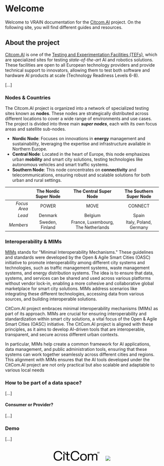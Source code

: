 # Welcome

Welcome to VRAIN documentation for the [Citcom.AI](https://citcom.ai) project. On the following site, you will find different guides and resources.

## About the project

[Citcom.AI](https://citcom.ai) is one of the [Testing and Experimentation Facilities (TEFs)](https://digital-strategy.ec.europa.eu/en/activities/testing-and-experimentation-facilities), which are specialized sites for testing *state-of-the-art* AI and robotics solutions. These facilities are open to all European technology providers and provide technical support to innovators, allowing them to test both software and hardware AI products at scale (Technology Readiness Levels 6-8).

[...]

### Nodes & Countries

The Citcom.AI project is organized into a network of specialized testing sites known as **nodes**. These nodes are strategically distributed across different locations to cover a wide range of environments and use cases. The project is divided into three main __*super nodes*__, each with its own focus areas and satellite sub-nodes.

- **Nordic Node**: Focuses on innovations in **energy** management and sustainability, leveraging the expertise and infrastructure available in Northern Europe.
- **Central Node**: Located in the heart of Europe, this node emphasizes urban **mobility** and smart city solutions, testing technologies like autonomous vehicles and smart traffic systems.
- **Southern Node**: This node concentrates on **connectivity** and telecommunications, ensuring robust and scalable solutions for both urban and rural settings.

|           | The Nordic Super Node | The Central Super Node | The Southern Super Node |
| -:        | :-------------------: | :--------------------: | :---------------------: |
| *Focus Area* | POWER              | MOVE                   | CONNECT                   |
| *Lead*    | Denmark               | Belgium                | Spain                   |
| *Members* | Sweden, Finland       | France, Luxembourg, The Netherlands | Italy, Poland, Germany |

### Interoperability & MIMs
[MIMs](https://mims.oascities.org/) stands for "Minimal Interoperability Mechanisms." These guidelines and standards were developed by the Open & Agile Smart Cities (OASC) initiative to promote interoperability among different city systems and technologies, such as traffic management systems, waste management systems, and energy distribution systems. The idea is to ensure that data, systems, and services can be shared and used across various platforms without vendor lock-in, enabling a more cohesive and collaborative global marketplace for smart city solutions. MIMs address scenarios like integrating these different technologies, accessing data from various sources, and building interoperable solutions​.

CitCom.AI project embraces minimal interoperability mechanisms (MIMs) as part of its approach. MIMs are crucial for ensuring interoperability and standardization within smart city solutions, a vital focus of the Open & Agile Smart Cities (OASC) initiative. The CitCom.AI project is aligned with these principles, as it aims to develop AI-driven tools that are interoperable, transparent, and secure across different urban contexts.

In particular, MIMs help create a common framework for AI applications, data management, and public administration tools, ensuring that these systems can work together seamlessly across different cities and regions. This alignment with MIMs ensures that the AI tools developed under the CitCom.AI project are not only practical but also scalable and adaptable to various local needs​

### How to be part of a data space?

[...]

#### Consumer or Provider?

[...]

### Demo
    
[...]

<br>
<center>
  <img style="margin-right: 1rem;" src="/assets/citcom.svg" width="150">
  <img src="/assets/vrain.jpg" width="150">
</center>
